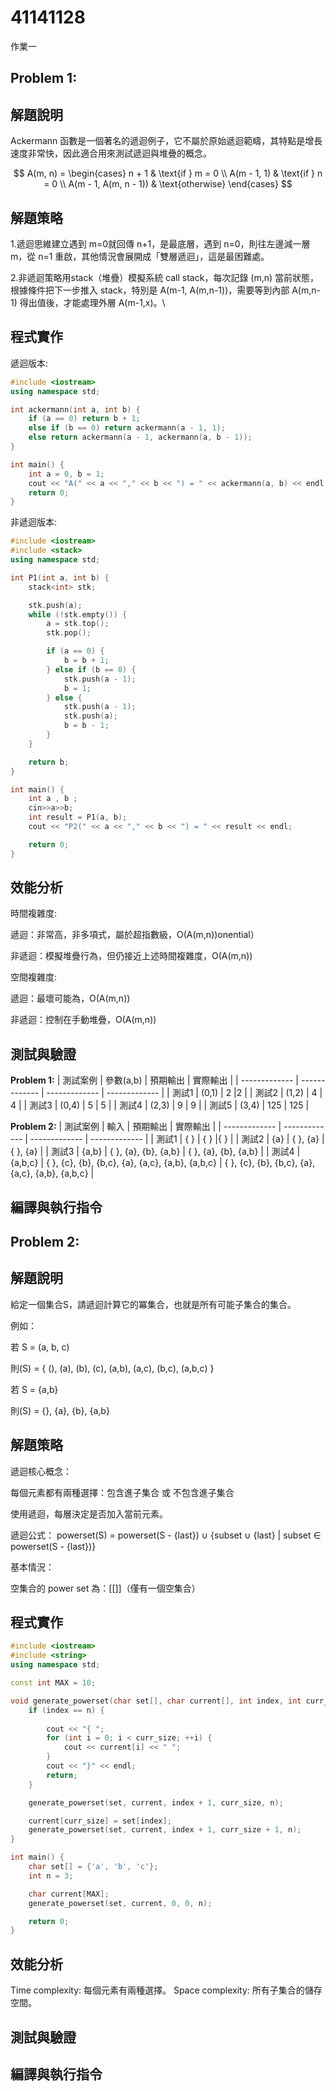 # 41141128

作業一
## Problem 1:
## 解題說明

Ackermann 函數是一個著名的遞迴例子，它不屬於原始遞迴範疇，其特點是增長速度非常快，因此適合用來測試遞迴與堆疊的概念。

$$
A(m, n) = \begin{cases}
n + 1 & \text{if } m = 0 \\
A(m - 1, 1) & \text{if } n = 0 \\
A(m - 1, A(m, n - 1)) & \text{otherwise}
\end{cases}
$$


## 解題策略
1.遞迴思維建立遇到 m=0就回傳 n+1，是最底層，遇到 n=0，則往左邊減一層 m，從 n=1 重啟，其他情況會展開成「雙層遞迴」，這是最困難處。  

2.非遞迴策略用stack（堆疊）模擬系統 call stack，每次記錄 (m,n) 當前狀態，根據條件把下一步推入 stack，特別是 A(m-1, A(m,n-1))，需要等到內部 A(m,n-1) 得出值後，才能處理外層 A(m-1,x)。\

## 程式實作
遞迴版本:
```cpp
#include <iostream>
using namespace std;

int ackermann(int a, int b) {
    if (a == 0) return b + 1;
    else if (b == 0) return ackermann(a - 1, 1);
    else return ackermann(a - 1, ackermann(a, b - 1));
}

int main() {
    int a = 0, b = 1;
    cout << "A(" << a << "," << b << ") = " << ackermann(a, b) << endl;
    return 0;
}
```
非遞迴版本:
```cpp
#include <iostream>
#include <stack>
using namespace std;

int P1(int a, int b) {
    stack<int> stk;

    stk.push(a);
    while (!stk.empty()) {
        a = stk.top();
        stk.pop();

        if (a == 0) {
            b = b + 1;
        } else if (b == 0) {
            stk.push(a - 1);
            b = 1;
        } else {
            stk.push(a - 1);
            stk.push(a);
            b = b - 1;
        }
    }

    return b;
}

int main() {
    int a , b ;
    cin>>a>>b;
    int result = P1(a, b);
    cout << "P2(" << a << "," << b << ") = " << result << endl;

    return 0;
}
```
## 效能分析
時間複雜度:  

遞迴：非常高，非多項式，屬於超指數級，O(A(m,n))onential）

非遞迴：模擬堆疊行為，但仍接近上述時間複雜度，O(A(m,n))

空間複雜度:

遞迴：最壞可能為，O(A(m,n))

非遞迴：控制在手動堆疊，O(A(m,n))

## 測試與驗證
**Problem 1:**
| 測試案例       | 參數(a,b)     | 預期輸出       | 實際輸出      |
| ------------- | ------------- | ------------- | ------------- |
| 測試1         | (0,1)         | 2             |2              |
| 測試2         | (1,2)         | 4             | 4             |
| 測試3         | (0,4)         | 5             | 5             |
| 測試4         | (2,3)         | 9             | 9             |
| 測試5         | (3,4)         | 125           | 125           |


**Problem 2:**
| 測試案例       | 輸入           | 預期輸出       | 實際輸出      |
| ------------- | ------------- | ------------- | ------------- |
| 測試1         | { }           | { }          |{ }         |
| 測試2         | {a}        | { }, {a}             | { }, {a}             |
| 測試3         | {a,b}         | { }, {a}, {b}, {a,b}             | { }, {a}, {b}, {a,b}             |
| 測試4         | {a,b,c}        | { }, {c}, {b}, {b,c}, {a}, {a,c}, {a,b}, {a,b,c}             | { }, {c}, {b}, {b,c}, {a}, {a,c}, {a,b}, {a,b,c}             |

## 編譯與執行指令




## Problem 2:
## 解題說明
給定一個集合S，請遞迴計算它的冪集合，也就是所有可能子集合的集合。

例如：

若 S = (a, b, c)

則(S) = { (), (a), (b), (c), (a,b), (a,c), (b,c), (a,b,c) }

若 S = {a,b}

則(S) = {}, {a}, {b}, {a,b}
## 解題策略
遞迴核心概念：

每個元素都有兩種選擇：包含進子集合 或 不包含進子集合

使用遞迴，每層決定是否加入當前元素。

遞迴公式：
powerset(S) = powerset(S - {last}) ∪ {subset ∪ {last} | subset ∈ powerset(S - {last})}

基本情況：

空集合的 power set 為：[[]]（僅有一個空集合）
## 程式實作
```cpp
#include <iostream>
#include <string>
using namespace std;

const int MAX = 10;  

void generate_powerset(char set[], char current[], int index, int curr_size, int n) {
    if (index == n) {
        
        cout << "{ ";
        for (int i = 0; i < curr_size; ++i) {
            cout << current[i] << " ";
        }
        cout << "}" << endl;
        return;
    }

    generate_powerset(set, current, index + 1, curr_size, n);

    current[curr_size] = set[index];
    generate_powerset(set, current, index + 1, curr_size + 1, n);
}

int main() {
    char set[] = {'a', 'b', 'c'};
    int n = 3;

    char current[MAX]; 
    generate_powerset(set, current, 0, 0, n);

    return 0;
}
```
## 效能分析
Time complexity: 每個元素有兩種選擇。
Space complexity: 所有子集合的儲存空間。
## 測試與驗證
## 編譯與執行指令














